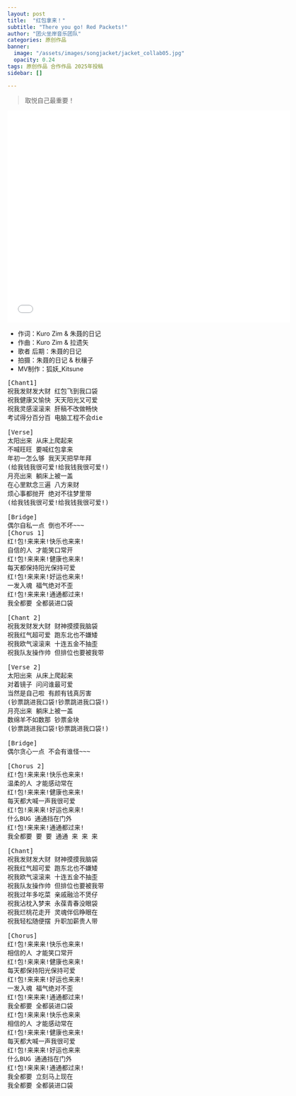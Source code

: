 ```yaml
---
layout: post
title:  "红包拿来！"
subtitle: "There you go! Red Packets!"
author: "团火坐岸音乐团队"
categories: 原创作品
banner: 
  image: "/assets/images/songjacket/jacket_collab05.jpg"
  opacity: 0.24
tags: 原创作品 合作作品 2025年投稿
sidebar: []

---
```


> 取悦自己最重要！

<iframe src="//player.bilibili.com/player.html?bvid=BV1tyF8esEbP" width="640" height="480" frameborder="0" scrolling="no" allowfullscreen></iframe>

* 作词：Kuro Zim & 朱聂的日记
* 作曲：Kuro Zim & 拉遗矢
* 歌者 后期：朱聂的日记
* 拍摄：朱聂的日记 & 秋穰子
* MV制作：狐妖_Kitsune

<pre>[Chant1]
祝我发财发大财 红包飞到我口袋
祝我健康又愉快 天天阳光又可爱
祝我灵感滚滚来 肝稿不改做畅快
考试得分百分百 电脑工程不会die

[Verse]
太阳出来 从床上爬起来
不喊旺旺 要喊红包拿来
年初一怎么够 我天天把早年拜
(给我钱我很可爱!给我钱我很可爱!)
月亮出来 躺床上被一盖
在心里默念三遍 八方来财
烦心事都抛开 绝对不往梦里带
(给我钱我很可爱!给我钱我很可爱!)

[Bridge]
偶尔自私一点 倒也不坏~~~
[Chorus 1]
红!包!来来来!快乐也来来!
自信的人 才能笑口常开
红!包!来来来!健康也来来!
每天都保持阳光保持可爱
红!包!来来来!好运也来来!
一发入魂 福气绝对不歪
红!包!来来来!通通都过来!
我全都要 全都装进口袋

[Chant 2]
祝我发财发大财 财神摸摸我脑袋
祝我红气超可爱 跑东北也不嫌矮
祝我欧气滚滚来 十连五金不抽歪
祝我队友操作帅 但排位也要被我带

[Verse 2]
太阳出来 从床上爬起来
对着镜子 问问谁最可爱
当然是自己啦 有颜有钱真厉害
(钞票跳进我口袋!钞票跳进我口袋!)
月亮出来 躺床上被一盖
数绵羊不如数那 钞票金块
(钞票跳进我口袋!钞票跳进我口袋!)

[Bridge]
偶尔贪心一点 不会有谁怪~~~

[Chorus 2]
红!包!来来来!快乐也来来!
温柔的人 才能感动常在
红!包!来来来!健康也来来!
每天都大喊一声我很可爱
红!包!来来来!好运也来来!
什么BUG 通通挡在门外
红!包!来来来!通通都过来!
我全都要 要 要 通通 来 来 来

[Chant]
祝我发财发大财 财神摸摸我脑袋
祝我红气超可爱 跑东北也不嫌矮
祝我欧气滚滚来 十连五金不抽歪
祝我队友操作帅 但排位也要被我带
祝我过年多吃菜 亲戚融洽不煲仔
祝我沾枕入梦来 永葆青春没眼袋
祝我烂桃花走开 灵魂伴侣睁眼在
祝我轻松随便摆 升职加薪贵人带

[Chorus]
红!包!来来来!快乐也来来!
相信的人 才能笑口常开
红!包!来来来!健康也来来!
每天都保持阳光保持可爱
红!包!来来来!好运也来来!
一发入魂 福气绝对不歪
红!包!来来来!通通都过来!
我全都要 全都装进口袋
红!包!来来来!快乐也来来
相信的人 才能感动常在
红!包!来来来!健康也来来!
每天都大喊一声我很可爱
红!包!来来来!好运也来来
什么BUG 通通挡在门外
红!包!来来来!通通都过来!
我全都要 立刻马上现在
我全都要 全都装进口袋</pre>